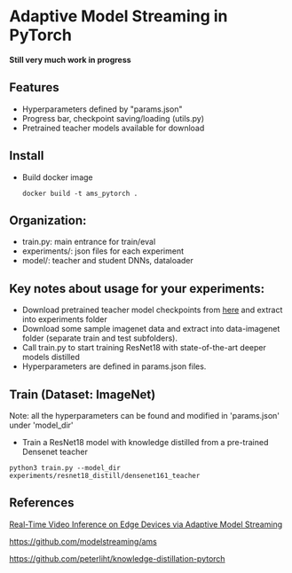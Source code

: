 # Adaptive Model Streaming in PyTorch

**Still very much work in progress**

## Features

* Hyperparameters defined by "params.json"
* Progress bar, checkpoint saving/loading (utils.py)
* Pretrained teacher models available for download 


## Install

* Build docker image
  ```
  docker build -t ams_pytorch .
  ```


## Organization:

* train.py: main entrance for train/eval
* experiments/: json files for each experiment
* model/: teacher and student DNNs, dataloader 


## Key notes about usage for your experiments:

* Download pretrained teacher model checkpoints from [here](https://pytorch.org/docs/stable/torchvision/models.html) and extract into experiments folder
* Download some sample imagenet data and extract into data-imagenet folder (separate train and test subfolders).
* Call train.py to start training ResNet18 with state-of-the-art deeper models distilled
* Hyperparameters are defined in params.json files.


## Train (Dataset: ImageNet)

Note: all the hyperparameters can be found and modified in 'params.json' under 'model_dir'

- Train a ResNet18 model with knowledge distilled from a pre-trained Densenet teacher
```
python3 train.py --model_dir experiments/resnet18_distill/densenet161_teacher
```


## References

[Real-Time Video Inference on Edge Devices via
Adaptive Model Streaming](https://arxiv.org/abs/2006.06628)

https://github.com/modelstreaming/ams

https://github.com/peterliht/knowledge-distillation-pytorch
